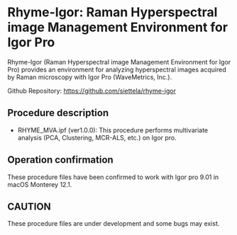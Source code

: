 # Rhyme-Igor: Raman Hyperspectral image Management Environment for Igor Pro 

Rhyme-Igor (Raman Hyperspectral image Management Environment for Igor Pro) provides an environment for analyzing hyperspectral images acquired by Raman microscopy with Igor Pro (WaveMetrics, Inc.).

Github Repository: https://github.com/siettela/rhyme-igor

## **Procedure description**

- RHYME_MVA.ipf (ver1.0.0): This procedure performs multivariate analysis (PCA, Clustering, MCR-ALS, etc.) on Igor pro.


## **Operation confirmation**
These procedure files have been confirmed to work with Igor pro 9.01 in macOS Monterey 12.1.

## **CAUTION**
These procedure files are under development and some bugs may exist.

